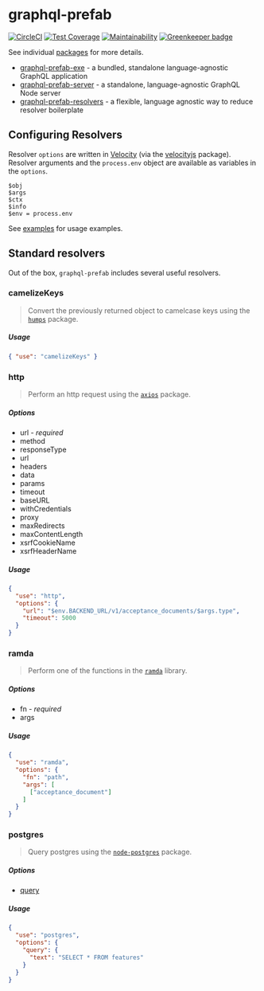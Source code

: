 # graphql-prefab

[![CircleCI](https://circleci.com/gh/jdolle/graphql-prefab.svg?style=svg)](https://circleci.com/gh/jdolle/graphql-prefab) [![Test Coverage](https://api.codeclimate.com/v1/badges/da06c7682572accb0831/test_coverage)](https://codeclimate.com/github/jdolle/graphql-prefab/test_coverage) [![Maintainability](https://api.codeclimate.com/v1/badges/da06c7682572accb0831/maintainability)](https://codeclimate.com/github/jdolle/graphql-prefab/maintainability) [![Greenkeeper badge](https://badges.greenkeeper.io/jdolle/graphql-prefab.svg)](https://greenkeeper.io/)

See individual [packages](https://github.com/jdolle/graphql-prefab/tree/master/packages) for more details.
- [graphql-prefab-exe](https://github.com/jdolle/graphql-prefab/tree/master/packages/graphql-prefab-exe) - a bundled, standalone language-agnostic GraphQL application
- [graphql-prefab-server](https://github.com/jdolle/graphql-prefab/tree/master/packages/graphql-prefab-server) - a standalone, language-agnostic GraphQL Node server
- [graphql-prefab-resolvers](https://github.com/jdolle/graphql-prefab/tree/master/packages/graphql-prefab-resolvers) - a flexible, language agnostic way to reduce resolver boilerplate

## Configuring Resolvers

Resolver `options` are written in [Velocity](http://velocity.apache.org/engine/1.7/vtl-reference.html) (via the [velocityjs](https://github.com/shepherdwind/velocity.js) package). Resolver arguments and the `process.env` object are available as variables in the `options`.
```
$obj
$args
$ctx
$info
$env = process.env
```

See [examples](https://github.com/jdolle/graphql-prefab/tree/master/packages/graphql-prefab-resolvers/examples) for usage examples.


## Standard resolvers

Out of the box, `graphql-prefab` includes several useful resolvers.

### camelizeKeys

> Convert the previously returned object to camelcase keys using the [`humps`](https://github.com/domchristie/humps) package.

##### Usage

```json
{ "use": "camelizeKeys" }
```


### http

> Perform an http request using the [`axios`](https://github.com/axios/axios) package.

##### Options

- url - *required*
- method
- responseType
- url
- headers
- data
- params
- timeout
- baseURL
- withCredentials
- proxy
- maxRedirects
- maxContentLength
- xsrfCookieName
- xsrfHeaderName

##### Usage

```json
{
  "use": "http",
  "options": {
    "url": "$env.BACKEND_URL/v1/acceptance_documents/$args.type",
    "timeout": 5000
  }
}
```


### ramda

> Perform one of the functions in the  [`ramda`](https://github.com/ramda/ramda) library.

##### Options

- fn - *required*
- args

##### Usage

```json
{
  "use": "ramda",
  "options": {
    "fn": "path",
    "args": [
      ["acceptance_document"]
    ]
  }
}
```


### postgres

> Query postgres using the [`node-postgres`](https://github.com/brianc/node-postgres) package.

##### Options

- [query](https://node-postgres.com/features/queries#query-config-object)

##### Usage

```json
{
  "use": "postgres",
  "options": {
    "query": {
      "text": "SELECT * FROM features"
    }
  }
}
```
